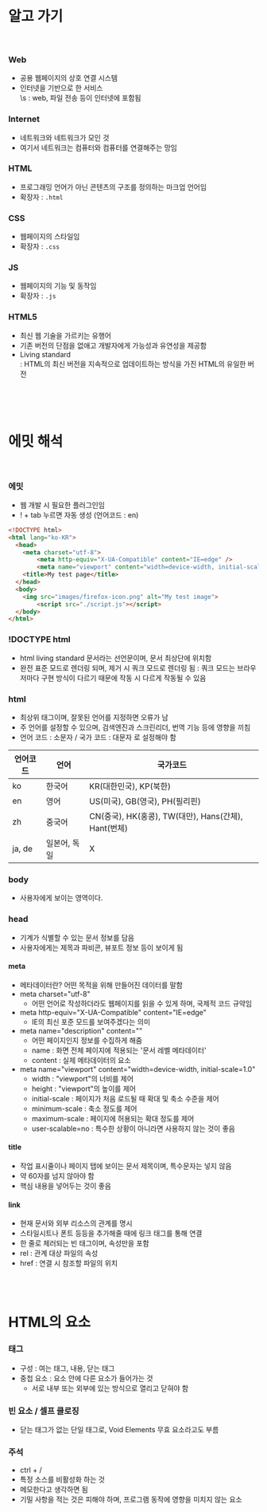 # 알고 가기

<br/>

### Web
* 공용 웹페이지의 상호 연결 시스템
* 인터넷을 기반으로 한 서비스 <br/>
\s :  web, 파일 전송 등이 인터넷에 포함됨

### Internet
* 네트워크와 네트워크가 모인 것
* 여기서 네트워크는 컴퓨터와 컴퓨터를 연결해주는 망임

### HTML
* 프로그래밍 언어가 아닌 콘텐츠의 구조를 정의하는 마크업 언어임
* 확장자 : `.html`

### CSS
* 웹페이지의 스타일임
* 확장자 : `.css`

### JS
* 웹페이지의 기능 및 동작임
* 확장자 : `.js`

### HTML5
* 최신 웹 기술을 가르키는 유행어
* 기존 버전의 단점을 없애고 개발자에게 가능성과 유연성을 제공함
* Living standard <br/>
  : HTML의 최신 버전을 지속적으로 업데이트하는 방식을 가진 HTML의 유일한 버전

<br/>
<br/>
<br/>

# 에밋 해석

<br/>

### 에밋
* 웹 개발 시 필요한 플러그인임
* ! + tab 누르면 자동 생성 (언어코드 : en)

```html   
<!DOCTYPE html>
<html lang="ko-KR">
  <head>
    <meta charset="utf-8">
		<meta http-equiv="X-UA-Compatible" content="IE=edge" />
		<meta name="viewport" content="width=device-width, initial-scale=1.0" />
    <title>My test page</title>
  </head>
  <body>
    <img src="images/firefox-icon.png" alt="My test image">
		<script src="./script.js"></script>
  </body>
</html>   
```

### !DOCTYPE html
* html living standard 문서라는 선언문이며, 문서 최상단에 위치함
* 완전 표준 모드로 렌더링 되며, 제거 시 쿼크 모드로 렌더링 됨
  : 쿼크 모드는 브라우저마다 구현 방식이 다르기 때문에 작동 시 다르게 작동될 수 있음

### html
* 최상위 태그이며, 잘못된 언어를 지정하면 오류가 남
* 주 언어를 설정할 수 있으며, 검색엔진과 스크린리더, 번역 기능 등에 영향을 끼침
* 언어 코드 : 소문자 / 국가 코드 : 대문자 로 설정해야 함

|          언어코드 |              언어 |                                               국가코드 |
| --- | --- | --- |
|               ko |            한국어 |   KR(대한민국), KP(북한) |
|               en |              영어 |   US(미국), GB(영국), PH(필리핀)  |
|               zh |            중국어 |   CN(중국), HK(홍콩), TW(대만), Hans(간체), Hant(번체) |
|            ja, de |        일본어, 독일 |   X |

### body
* 사용자에게 보이는 영역이다.

### head
* 기계가 식별할 수 있는 문서 정보를 담음
* 사용자에게는 제목과 파비콘, 뷰포트 정보 등이 보이게 됨

#### meta
* 메타데이터란? 어떤 목적을 위해 만들어진 데이터를 말함
* meta charset="utf-8"
    * 어떤 언어로 작성하더라도 웹페이지를 읽을 수 있게 하며, 국제적 코드 규약임
* meta http-equiv="X-UA-Compatible" content="IE=edge"
    * IE의 최신 포준 모드를 보여주겠다는 의미
* meta name="description" content="”
    * 어떤 페이지인지 정보를 수집하게 해줌
    * name : 화면 전체 페이지에 적용되는 '문서 레벨 메타데이터'
    * content : 실제 메타데이터의 요소
* meta name="viewport" content="width=device-width, initial-scale=1.0"
    * width : "viewport"의 너비를 제어
    * height : "viewport"의 높이를 제어
    * initial-scale : 페이지가 처음 로드될 때 확대 및 축소 수준을 제어
    * minimum-scale : 축소 정도를 제어
    * maximum-scale : 페이지에 허용되는 확대 정도를 제어
    * user-scalable=no : 특수한 상황이 아니라면 사용하지 않는 것이 좋음

#### title
* 작업 표시줄이나 페이지 탭에 보이는 문서 제목이며, 특수문자는 넣지 않음
* 약 60자를 넘지 않아야 함
* 핵심 내용을 넣어두는 것이 좋음

#### link
* 현재 문서와 외부 리소스의 관계를 명시
* 스타일시트나 폰트 등등을 추가해줄 때에 링크 태그를 통해 연결
* 한 줄로 체러되는 빈 태그이며, 속성만을 포함
* rel : 관계 대상 파일의 속성
* href : 연결 시 참조할 파일의 위치

<br/>
<br/>

# HTML의 요소

### 태그
* 구성 : 여는 태그, 내용, 닫는 태그
* 중첩 요소 : 요소 안에 다른 요소가 들어가는 것
    * 서로 내부 또는 외부에 있는 방식으로 열리고 닫혀야 함

### 빈 요소 / 셀프 클로징
* 닫는 태그가 없는 단일 태그로, Void Elements 무효 요소라고도 부름

### 주석
* ctrl + /
* 특정 소스를 비활성화 하는 것
* 메모한다고 생각하면 됨
* 기밀 사항을 적는 것은 피해야 하며, 프로그램 동작에 영향을 미치지 않는 요소
